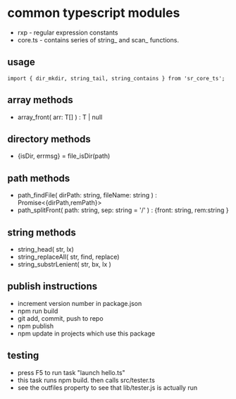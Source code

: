 # common typescript modules
* rxp - regular expression constants
* core.ts - contains series of string_ and scan_ functions.

## usage
```
import { dir_mkdir, string_tail, string_contains } from 'sr_core_ts';

```

## array methods
* array_front<T>( arr: T[] ) : T | null

## directory methods
* {isDir, errmsg} = file_isDir(path)

## path methods
* path_findFile( dirPath: string, fileName: string ) : Promise<{dirPath,remPath}> 
* path_splitFront( path: string, sep: string = '/' ) : {front: string, rem:string }

## string methods
* string_head( str, lx)
* string_replaceAll( str, find, replace)
* string_substrLenient( str, bx, lx )

## publish instructions
* increment version number in package.json
* npm run build
* git add, commit, push to repo
* npm publish
* npm update in projects which use this package

## testing 
* press F5 to run task "launch hello.ts"
* this task runs npm build. then calls src/tester.ts
* see the outfiles property to see that lib/tester.js is actually run
